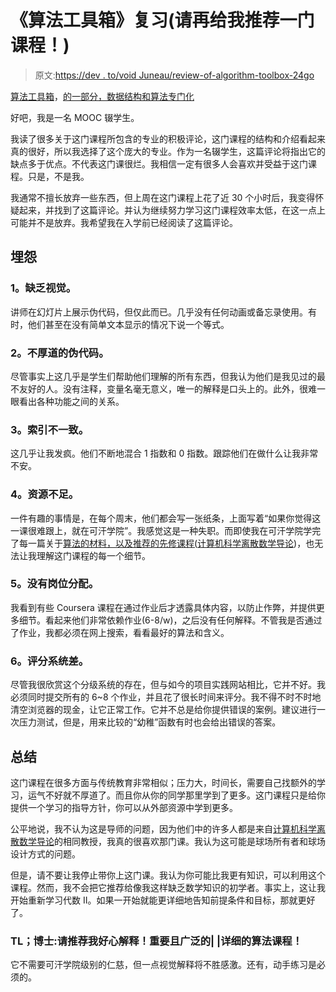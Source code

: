 # 《算法工具箱》复习(请再给我推荐一门课程！)

> 原文:[https://dev . to/void Juneau/review-of-algorithm-toolbox-24go](https://dev.to/voidjuneau/review-of-algorithmic-toolbox-24go)

[算法工具箱](https://www.coursera.org/learn/algorithmic-toolbox/)，[的一部分，数据结构和算法专门化](https://www.coursera.org/specializations/data-structures-algorithms)

好吧，我是一名 MOOC 辍学生。

我读了很多关于这门课程所包含的专业的积极评论，这门课程的结构和介绍看起来真的很好，所以我选择了这个庞大的专业。作为一名辍学生，这篇评论将指出它的缺点多于优点。不代表这门课很烂。我相信一定有很多人会喜欢并受益于这门课程。只是，不是我。

我通常不擅长放弃一些东西，但上周在这门课程上花了近 30 个小时后，我变得怀疑起来，并找到了这篇评论。并认为继续努力学习这门课程效率太低，在这一点上可能并不是放弃。我希望我在入学前已经阅读了这篇评论。

## [](#complains)埋怨

### [](#1-lack-of-visual)1。缺乏视觉。

讲师在幻灯片上展示伪代码，但仅此而已。几乎没有任何动画或备忘录使用。有时，他们甚至在没有简单文本显示的情况下说一个等式。

### [](#2-unkind-pseudo-code)2。不厚道的伪代码。

尽管事实上这几乎是学生们帮助他们理解的所有东西，但我认为他们是我见过的最不友好的人。没有注释，变量名毫无意义，唯一的解释是口头上的。此外，很难一眼看出各种功能之间的关系。

### [](#3-inconsistency-in-indexing)3。索引不一致。

这几乎让我发疯。他们不断地混合 1 指数和 0 指数。跟踪他们在做什么让我非常不安。

### [](#4-insufficient-resource)4。资源不足。

一件有趣的事情是，在每个周末，他们都会写一张纸条，上面写着“如果你觉得这一课很难跟上，就在可汗学院”。我感觉这是一种失职。而即使我在可汗学院学完了每一篇关于[算法的材料，以及推荐的先修课程(](https://www.khanacademy.org/computing/computer-science/algorithms)[计算机科学离散数学导论](https://www.coursera.org/specializations/discrete-mathematics))，也无法让我理解这门课程的每一个细节。

### [](#5-no-post-assignment)5。没有岗位分配。

我看到有些 Coursera 课程在通过作业后才透露具体内容，以防止作弊，并提供更多细节。看起来他们非常依赖作业(6-8/w)，之后没有任何解释。不管我是否通过了作业，我都必须在网上搜索，看看最好的算法和含义。

### [](#6-poor-grading-system)6。评分系统差。

尽管我很欣赏这个分级系统的存在，但与如今的项目实践网站相比，它并不好。我必须同时提交所有的 6~8 个作业，并且花了很长时间来评分。我不得不时不时地清空浏览器的现金，让它正常工作。它并不总是给你提供错误的案例。建议进行一次压力测试，但是，用来比较的“幼稚”函数有时也会给出错误的答案。

## [](#summary)总结

这门课程在很多方面与传统教育非常相似；压力大，时间长，需要自己找额外的学习，运气不好就不厚道了。而且你从你的同学那里学到了更多。这门课程只是给你提供一个学习的指导方针，你可以从外部资源中学到更多。

公平地说，我不认为这是导师的问题，因为他们中的许多人都是来自[计算机科学离散数学导论](https://www.coursera.org/specializations/discrete-mathematics)的相同教授，我真的很喜欢那门课。我认为这可能是球场所有者和球场设计方式的问题。

但是，请不要让我停止带你上这门课。我认为你可能比我更有知识，可以利用这个课程。然而，我不会把它推荐给像我这样缺乏数学知识的初学者。事实上，这让我开始重新学习代数 II。如果一开始就能更详细地告知前提条件和目标，那就更好了。

### TL；博士:请推荐我**好心解释**！重要且广泛的| |详细的算法课程！

它不需要可汗学院级别的仁慈，但一点视觉解释将不胜感激。还有，动手练习是必须的。